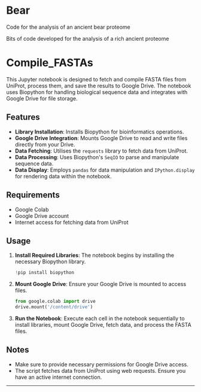 # Bear
Code for the analysis of an ancient bear proteome

Bits of code developed for the analysis of a rich ancient proteome
# Compile_FASTAs

This Jupyter notebook is designed to fetch and compile FASTA files from UniProt, process them, and save the results to Google Drive. The notebook uses Biopython for handling biological sequence data and integrates with Google Drive for file storage.

## Features

- **Library Installation**: Installs Biopython for bioinformatics operations.
- **Google Drive Integration**: Mounts Google Drive to read and write files directly from your Drive.
- **Data Fetching**: Utilises the `requests` library to fetch data from UniProt.
- **Data Processing**: Uses Biopython's `SeqIO` to parse and manipulate sequence data.
- **Data Display**: Employs `pandas` for data manipulation and `IPython.display` for rendering data within the notebook.

## Requirements

- Google Colab
- Google Drive account
- Internet access for fetching data from UniProt

## Usage

1. **Install Required Libraries**:
   The notebook begins by installing the necessary Biopython library.
   ```python
   !pip install biopython
   ```

2. **Mount Google Drive**:
   Ensure your Google Drive is mounted to access files.
   ```python
   from google.colab import drive
   drive.mount('/content/drive')
   ```

3. **Run the Notebook**:
   Execute each cell in the notebook sequentially to install libraries, mount Google Drive, fetch data, and process the FASTA files.

## Notes

- Make sure to provide necessary permissions for Google Drive access.
- The script fetches data from UniProt using web requests. Ensure you have an active internet connection.

---
